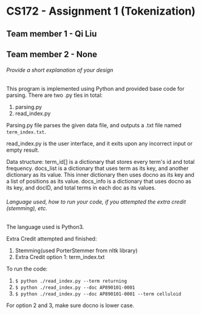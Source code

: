 # CS172 - Assignment 1 (Tokenization)

## Team member 1 - Qi Liu
## Team member 2 - None

###### Provide a short explanation of your design
This program is implemented using Python and provided base code for parsing. There are two .py tles in total:
1.  parsing.py
2.  read_index.py

Parsing.py file parses the given data file, and outputs a .txt file named `term_index.txt`.

read_index.py is the user interface, and it exits upon any incorrect input or empty result.

Data structure: term_id[] is a dictionary that stores every term's id and total frequency.
docs_list is a dictionary that uses term as its key, and another dictionary as its value. This inner dictionary then uses docno as its key and a list of positions as its value.
docs_info is a dictionary that uses docno as its key, and docID, and total terms in each doc as its values.
###### Language used, how to run your code, if you attempted the extra credit (stemming), etc. 
The language used is Python3. 

Extra Credit attempted and finished:
1.  Stemming(used PorterStemmer from nltk library)
2.  Extra Credit option 1: term_index.txt

To run the code:
1.  `$ python ./read_index.py --term returning`
2.  `$ python ./read_index.py --doc AP890101-0001`
3.  `$ python ./read_index.py --doc AP890101-0001 --term celluloid`

For option 2 and 3, make sure docno is lower case.